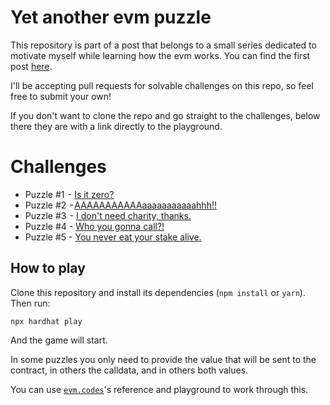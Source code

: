 # Yet another evm puzzle
This repository is part of a post that belongs to a small series dedicated to motivate myself while learning how the evm works.
You can find the first post [here](https://medium.com/@mattaereal/solving-more-evm-puzzles-differently-part-i-170f2516b88d).

I'll be accepting pull requests for solvable challenges on this repo, so feel free to submit your own!

If you don't want to clone the repo and go straight to the challenges, below there they are with a link directly to the playground.

# Challenges
- Puzzle #1  - [Is it zero?](https://www.evm.codes/playground?unit=Wei&codeType=Mnemonic&code=%27q32smmmm~CCutWAP1v1v3zMSTORE8~10pzSWAP1~01pv1~20zGT~25wIoouzMLOADuzCALLDATALOADzXORzEQ~49wIuv1zREVERTtTOP%27~zq1sz%5CnyrrrrwzJUMPvzDUPu~00twDESTzSs%200xrAAqPUSHpzADDozPOPmyy%01mopqrstuvwyz~_)
- Puzzle #2  - [AAAAAAAAAAAaaaaaaaaaaahhh!!](https://www.evm.codes/playground?unit=Wei&codeType=Mnemonic&code=%27q32smmmm~CCutWAP1v1v3zMSTORE8~10pzSWAP1~01pv1~20zGT~25wIoouzMLOADuzCALLDATALOADzXORzEQ~49wIuv1zREVERTtTOP%27~zq1sz%5CnyrrrrwzJUMPvzDUPu~00twDESTzSs%200xrAAqPUSHpzADDozPOPmyy%01mopqrstuvwyz~_)
- Puzzle #3  - [I don't need charity, thanks.](https://www.evm.codes/playground?callValue=100&unit=Wei&codeType=Mnemonic&code=%27tu4vIysLOADrMSTOREsSIZEyrCREATEyyrtrSWAP5zGASzwu5vIrDUP1zREVERTvDESTzSTOP%27~zPUSH1%200xz%5Cny~00wCALLvzJUMPuzISZERO~2twVALUEszwDATAryz%01rstuvwyz~_)
- Puzzle #4 - [Who you gonna call?!](https://www.evm.codes/playground?unit=Wei&codeType=Mnemonic&code='w20yzGT~21vIy~00ytuCOPYyrtzqA3~e0zqRzPUq4s890d6908zEQ~22vI~00rzREVERTvDESTzSTOP'~zwz%5CnyuSIZEwPUq1svzJUMPuzCALLDATAt~20zSUBs%200xrzDUP1qSH%01qrstuvwyz~_)
- Puzzle #5 - [You never eat your stake alive.](https://www.evm.codes/playground?unit=Wei&codeType=Mnemonic&code='w04rSIZEzGT~eeuI~trLOAD~e0zSHR~t~tvVALUEzCREATE2zq32syyyyyy34d5cbd8a2b5e1bb6952581ae65b47ed2bd5ef2dzEQ~39uIzREVERTuDESTzSTOP'~zwz%5Cnyttwq1svzCALLuzJUMPt00s%200xrvDATAqPUSH%01qrstuvwyz~_)

## How to play

Clone this repository and install its dependencies (`npm install` or `yarn`). Then run:

```
npx hardhat play
```

And the game will start.

In some puzzles you only need to provide the value that will be sent to the contract, in others the calldata, and in others both values.

You can use [`evm.codes`](https://www.evm.codes/)'s reference and playground to work through this.


